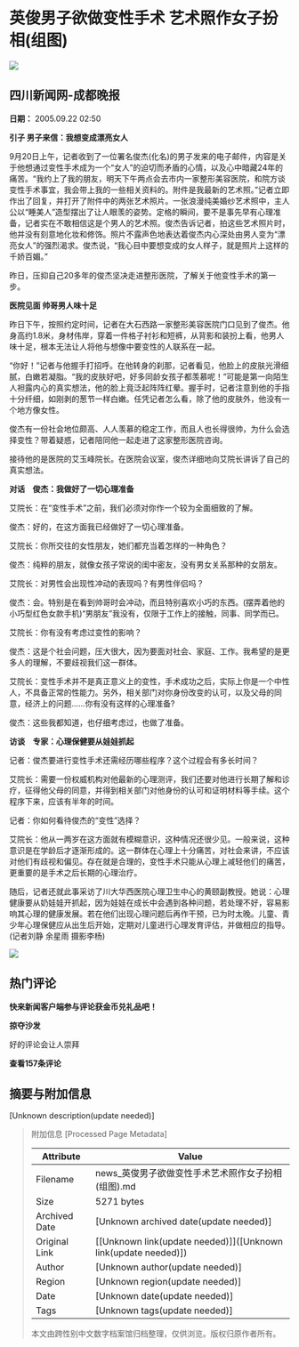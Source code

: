 # 英俊男子欲做变性手术 艺术照作女子扮相(组图)

_![](//n.sinaimg.cn/default/622af858/20181010/default_avatar.jpg)_

## 四川新闻网-成都晚报

**日期：** 2005.09.22 02:50

**引子 男子来信：我想变成漂亮女人**

9月20日上午，记者收到了一位署名俊杰(化名)的男子发来的电子邮件，内容是关于他想通过变性手术成为一个“女人”的迫切而矛盾的心情，以及心中暗藏24年的痛苦。“我约上了我的朋友，明天下午两点会去市内一家整形美容医院，和院方谈变性手术事宜，我会带上我的一些相关资料的。附件是我最新的艺术照。”记者立即作出了回复，并打开了附件中的两张艺术照片。一张浪漫纯美婚纱艺术照中，主人公以“睡美人”造型摆出了让人眼羡的姿势。定格的瞬间，要不是事先早有心理准备，记者实在不敢相信这是个男人的艺术照。俊杰告诉记者，拍这些艺术照片时，他并没有刻意地化妆和修饰。照片不露声色地表达着俊杰内心深处由男人变为“漂亮女人”的强烈渴求。俊杰说，“我心目中要想变成的女人样子，就是照片上这样的千娇百媚。”

昨日，压抑自己20多年的俊杰坚决走进整形医院，了解关于他变性手术的第一步。

**医院见面 帅哥男人味十足**

昨日下午，按照约定时间，记者在大石西路一家整形美容医院门口见到了俊杰。他身高约1.8米，身材伟岸，穿着一件格子衬衫和短裤，从背影和装扮上看，他男人味十足，根本无法让人将他与想像中要变性的人联系在一起。

“你好！”记者与他握手打招呼。在他转身的刹那，记者看见，他脸上的皮肤光滑细腻，白嫩若凝脂。“我的皮肤好吧，好多同龄女孩子都羡慕呢！”可能是第一向陌生人袒露内心的真实想法，他的脸上竟泛起阵阵红晕。握手时，记者注意到他的手指十分纤细，如刚剥的葱节一样白嫩。任凭记者怎么看，除了他的皮肤外，他没有一个地方像女性。

俊杰有一份社会地位颇高、人人羡慕的稳定工作，而且人也长得很帅，为什么会选择变性？带着疑惑，记者陪同他一起走进了这家整形医院咨询。

接待他的是医院的艾玉峰院长。在医院会议室，俊杰详细地向艾院长讲诉了自己的真实想法。

**对话　俊杰：我做好了一切心理准备**

艾院长：在“变性手术”之前，我们必须对你作一个较为全面细致的了解。

俊杰：好的，在这方面我已经做好了一切心理准备。

艾院长：你所交往的女性朋友，她们都充当着怎样的一种角色？

俊杰：纯粹的朋友，就像女孩子常说的闺中密友，没有男女关系那种的女朋友。

艾院长：对男性会出现性冲动的表现吗？有男性伴侣吗？

俊杰：会。特别是在看到帅哥时会冲动，而且特别喜欢小巧的东西。(摆弄着他的小巧型红色女款手机)“男朋友”我没有，仅限于工作上的接触，同事、同学而已。

艾院长：你有没有考虑过变性的影响？

俊杰：这是个社会问题，压大很大，因为要面对社会、家庭、工作。我希望的是更多人的理解，不要歧视我们这一群体。

艾院长：变性手术并不是真正意义上的变性，手术成功之后，实际上你是一个中性人，不具备正常的性能力。另外，相关部门对你身份改变的认可，以及父母的同意，经济上的问题……你有没有这样的心理准备?

俊杰：这些我都知道，也仔细考虑过，也做了准备。

**访谈　专家：心理保健要从娃娃抓起**

记者：俊杰要进行变性手术还需经历哪些程序？这个过程会有多长时间？

艾院长：需要一份权威机构对他最新的心理测评，我们还要对他进行长期了解和诊疗，征得他父母的同意，并得到相关部门对他身份的认可和证明材料等手续。这个程序下来，应该有半年的时间。

记者：你如何看待俊杰的“变性”选择？

艾院长：他从一两岁在这方面就有模糊意识，这种情况还很少见。一般来说，这种意识是在学龄后才逐渐形成的。这一群体在心理上十分痛苦，对社会来讲，不应该对他们有歧视和偏见。存在就是合理的，变性手术只能从心理上减轻他们的痛苦，更重要的是手术之后长期的心理治疗。

随后，记者还就此事采访了川大华西医院心理卫生中心的黄颐副教授。她说：心理健康要从奶娃娃开抓起，因为娃娃在成长中会遇到各种问题，若处理不好，容易影响其心理的健康发展。若在他们出现心理问题后再作干预，已为时太晚。儿童、青少年心理保健应从出生后开始，定期对儿童进行心理发育评估，并做相应的指导。(记者刘静 余星雨 摄影李杨)

![](//n.sinaimg.cn/default/2fb77759/20151125/320X320.png)

## 热门评论

**快来新闻客户端参与评论获金币兑礼品吧！**

**掠夺沙发**

好的评论会让人崇拜

**查看157条评论**

## 摘要与附加信息

<!-- tcd_abstract -->
[Unknown description(update needed)]
<!-- tcd_abstract_end -->

> 附加信息 [Processed Page Metadata]
>
> | Attribute       | Value                                  |
> |-----------------|----------------------------------------|
> | Filename        | news_英俊男子欲做变性手术艺术照作女子扮相(组图).md                             |
> | Size            | 5271 bytes                           |
> | Archived Date   | [Unknown archived date(update needed)]                             |
> | Original Link   | [[Unknown link(update needed)]]([Unknown link(update needed)])                       |
> | Author          | [Unknown author(update needed)]                               |
> | Region          | [Unknown region(update needed)]                               |
> | Date            | [Unknown date(update needed)]                                 |
> | Tags            | [Unknown tags(update needed)]                                 |
>
> 本文由跨性别中文数字档案馆归档整理，仅供浏览。版权归原作者所有。
>